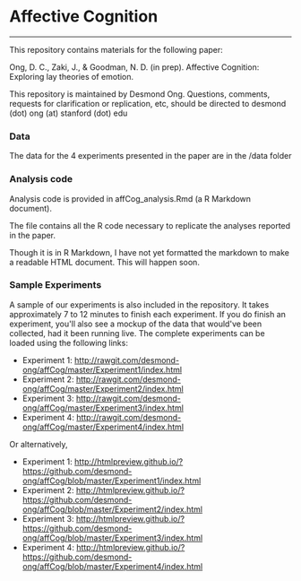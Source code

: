 # Affective Cognition
-----

This repository contains materials for the following paper:

Ong, D. C., Zaki, J., & Goodman, N. D. (in prep). Affective Cognition: Exploring lay theories of emotion.

This repository is maintained by Desmond Ong. Questions, comments, requests for clarification or replication, etc, should be directed to desmond (dot) ong (at) stanford (dot) edu



### Data

The data for the 4 experiments presented in the paper are in the /data folder



### Analysis code

Analysis code is provided in affCog_analysis.Rmd (a R Markdown document). 

The file contains all the R code necessary to replicate the analyses reported in the paper.

Though it is in R Markdown, I have not yet formatted the markdown to make a readable HTML document. This will happen soon.



### Sample Experiments

A sample of our experiments is also included in the repository. It takes approximately 7 to 12 minutes to finish each experiment. If you do finish an experiment, you'll also see a mockup of the data that would've been collected, had it been running live. The complete experiments can be loaded using the following links:

- Experiment 1: http://rawgit.com/desmond-ong/affCog/master/Experiment1/index.html
- Experiment 2: http://rawgit.com/desmond-ong/affCog/master/Experiment2/index.html
- Experiment 3: http://rawgit.com/desmond-ong/affCog/master/Experiment3/index.html
- Experiment 4: http://rawgit.com/desmond-ong/affCog/master/Experiment4/index.html


Or alternatively, 

- Experiment 1: http://htmlpreview.github.io/?https://github.com/desmond-ong/affCog/blob/master/Experiment1/index.html
- Experiment 2: http://htmlpreview.github.io/?https://github.com/desmond-ong/affCog/blob/master/Experiment2/index.html
- Experiment 3: http://htmlpreview.github.io/?https://github.com/desmond-ong/affCog/blob/master/Experiment3/index.html
- Experiment 4: http://htmlpreview.github.io/?https://github.com/desmond-ong/affCog/blob/master/Experiment4/index.html






